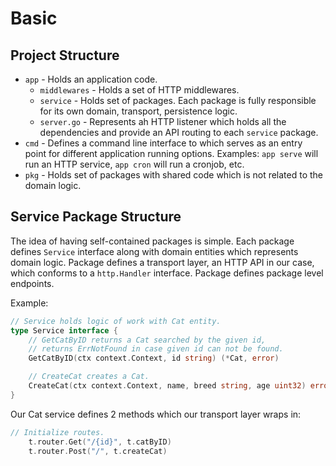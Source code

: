 # Basic

## Project Structure

- `app` - Holds an application code.
    - `middlewares` - Holds a set of HTTP middlewares.
    - `service` - Holds set of packages. Each package is fully responsible for its own domain, transport, persistence logic.
    - `server.go` - Represents ah HTTP listener which holds all the dependencies and provide an API routing to each `service` package.
- `cmd` - Defines a command line interface to which serves as an entry point for different application running options. Examples: `app serve` will run an HTTP
  service, `app cron` will run a cronjob, etc.
- `pkg` - Holds set of packages with shared code which is not related to the domain logic.

## Service Package Structure

The idea of having self-contained packages is simple. Each package defines `Service` interface along with domain entities which represents domain logic.
Package defines a transport layer, an HTTP API in our case, which conforms to a `http.Handler` interface. Package defines package level endpoints.

Example:
```go
// Service holds logic of work with Cat entity.
type Service interface {
	// GetCatByID returns a Cat searched by the given id,
	// returns ErrNotFound in case given id can not be found.
	GetCatByID(ctx context.Context, id string) (*Cat, error)

	// CreateCat creates a Cat.
	CreateCat(ctx context.Context, name, breed string, age uint32) error
}
```

Our Cat service defines 2 methods which our transport layer wraps in:
```go
// Initialize routes.
	t.router.Get("/{id}", t.catByID)
	t.router.Post("/", t.createCat)
```

